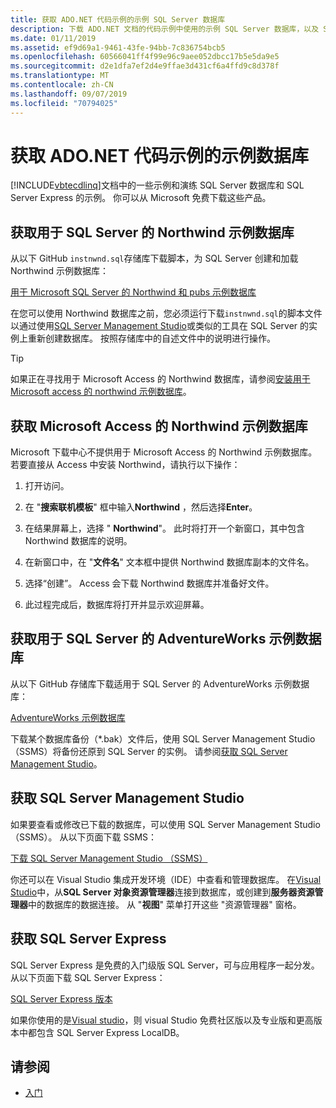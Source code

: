 ```yaml
---
title: 获取 ADO.NET 代码示例的示例 SQL Server 数据库
description: 下载 ADO.NET 文档的代码示例中使用的示例 SQL Server 数据库，以及 SQL Server 和管理工具
ms.date: 01/11/2019
ms.assetid: ef9d69a1-9461-43fe-94bb-7c836754bcb5
ms.openlocfilehash: 60566041ff4f99e96c9aee052dbcc17b5e5da9e5
ms.sourcegitcommit: d2e1dfa7ef2d4e9ffae3d431cf6a4ffd9c8d378f
ms.translationtype: MT
ms.contentlocale: zh-CN
ms.lasthandoff: 09/07/2019
ms.locfileid: "70794025"
---
```

# <a name="get-the-sample-databases-for-adonet-code-samples"></a>获取 ADO.NET 代码示例的示例数据库

[!INCLUDE[vbtecdlinq](../../../../../../includes/vbtecdlinq-md.md)]文档中的一些示例和演练 SQL Server 数据库和 SQL Server Express 的示例。 你可以从 Microsoft 免费下载这些产品。

## <a name="get-the-northwind-sample-database-for-sql-server"></a>获取用于 SQL Server 的 Northwind 示例数据库

从以下 GitHub `instnwnd.sql`存储库下载脚本，为 SQL Server 创建和加载 Northwind 示例数据库：

[用于 Microsoft SQL Server 的 Northwind 和 pubs 示例数据库](https://github.com/Microsoft/sql-server-samples/tree/master/samples/databases/northwind-pubs)

在您可以使用 Northwind 数据库之前，您必须运行下载`instnwnd.sql`的脚本文件以通过使用[SQL Server Management Studio](#get_ssms)或类似的工具在 SQL Server 的实例上重新创建数据库。 按照存储库中的自述文件中的说明进行操作。

> [!TIP]
> 如果正在寻找用于 Microsoft Access 的 Northwind 数据库，请参阅[安装用于 Microsoft access 的 northwind 示例数据库](#northwind_access)。

## <a name="northwind_access"></a>获取 Microsoft Access 的 Northwind 示例数据库

Microsoft 下载中心不提供用于 Microsoft Access 的 Northwind 示例数据库。 若要直接从 Access 中安装 Northwind，请执行以下操作：

1. 打开访问。

1. 在 "**搜索联机模板**" 框中输入**Northwind** ，然后选择**Enter**。

1. 在结果屏幕上，选择 " **Northwind**"。 此时将打开一个新窗口，其中包含 Northwind 数据库的说明。

1. 在新窗口中，在 "**文件名**" 文本框中提供 Northwind 数据库副本的文件名。

1. 选择“创建”。 Access 会下载 Northwind 数据库并准备好文件。

1. 此过程完成后，数据库将打开并显示欢迎屏幕。

## <a name="get-the-adventureworks-sample-database-for-sql-server"></a>获取用于 SQL Server 的 AdventureWorks 示例数据库

从以下 GitHub 存储库下载适用于 SQL Server 的 AdventureWorks 示例数据库：

[AdventureWorks 示例数据库](https://github.com/Microsoft/sql-server-samples/releases/tag/adventureworks)

下载某个数据库备份（\*.bak）文件后，使用 SQL Server Management Studio （SSMS）将备份还原到 SQL Server 的实例。 请参阅[获取 SQL Server Management Studio](#get_ssms)。

## <a name="get_ssms"></a>获取 SQL Server Management Studio
如果要查看或修改已下载的数据库，可以使用 SQL Server Management Studio （SSMS）。 从以下页面下载 SSMS：

[下载 SQL Server Management Studio （SSMS）](/sql/ssms/download-sql-server-management-studio-ssms) 

你还可以在 Visual Studio 集成开发环境（IDE）中查看和管理数据库。 在[Visual Studio](https://www.visualstudio.com/downloads/?utm_medium=microsoft&utm_source=docs.microsoft.com&utm_campaign=button+cta&utm_content=download+vs2017)中，从**SQL Server 对象资源管理器**连接到数据库，或创建到**服务器资源管理器**中的数据库的数据连接。 从 "**视图**" 菜单打开这些 "资源管理器" 窗格。

## <a name="get_sql"></a>获取 SQL Server Express

SQL Server Express 是免费的入门级版 SQL Server，可与应用程序一起分发。 从以下页面下载 SQL Server Express：
  
[SQL Server Express 版本](https://www.microsoft.com/sql-server/sql-server-editions-express)

如果你使用的是[Visual studio](https://www.visualstudio.com/downloads/?utm_medium=microsoft&utm_source=docs.microsoft.com&utm_campaign=button+cta&utm_content=download+vs2017)，则 visual Studio 免费社区版以及专业版和更高版本中都包含 SQL Server Express LocalDB。  

## <a name="see-also"></a>请参阅

- [入门](getting-started.md)
